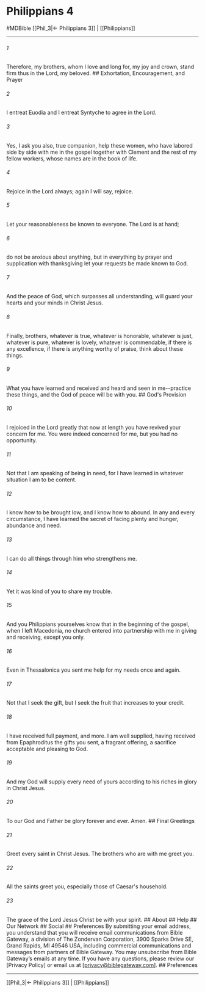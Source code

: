 # Philippians 4
#MDBible
[[Phil_3|← Philippians 3]] | [[Philippians]]

***






###### 1 


Therefore, my brothers, whom I love and long for, my joy and crown, stand firm thus in the Lord, my beloved. ## Exhortation, Encouragement, and Prayer 





###### 2 


I entreat Euodia and I entreat Syntyche to agree in the Lord. 





###### 3 


Yes, I ask you also, true companion, help these women, who have labored side by side with me in the gospel together with Clement and the rest of my fellow workers, whose names are in the book of life. 





###### 4 


Rejoice in the Lord always; again I will say, rejoice. 





###### 5 


Let your reasonableness be known to everyone. The Lord is at hand; 





###### 6 


do not be anxious about anything, but in everything by prayer and supplication with thanksgiving let your requests be made known to God. 





###### 7 


And the peace of God, which surpasses all understanding, will guard your hearts and your minds in Christ Jesus. 





###### 8 


Finally, brothers, whatever is true, whatever is honorable, whatever is just, whatever is pure, whatever is lovely, whatever is commendable, if there is any excellence, if there is anything worthy of praise, think about these things. 





###### 9 


What you have learned and received and heard and seen in me--practice these things, and the God of peace will be with you. ## God's Provision 





###### 10 


I rejoiced in the Lord greatly that now at length you have revived your concern for me. You were indeed concerned for me, but you had no opportunity. 





###### 11 


Not that I am speaking of being in need, for I have learned in whatever situation I am to be content. 





###### 12 


I know how to be brought low, and I know how to abound. In any and every circumstance, I have learned the secret of facing plenty and hunger, abundance and need. 





###### 13 


I can do all things through him who strengthens me. 





###### 14 


Yet it was kind of you to share my trouble. 





###### 15 


And you Philippians yourselves know that in the beginning of the gospel, when I left Macedonia, no church entered into partnership with me in giving and receiving, except you only. 





###### 16 


Even in Thessalonica you sent me help for my needs once and again. 





###### 17 


Not that I seek the gift, but I seek the fruit that increases to your credit. 





###### 18 


I have received full payment, and more. I am well supplied, having received from Epaphroditus the gifts you sent, a fragrant offering, a sacrifice acceptable and pleasing to God. 





###### 19 


And my God will supply every need of yours according to his riches in glory in Christ Jesus. 





###### 20 


To our God and Father be glory forever and ever. Amen. ## Final Greetings 





###### 21 


Greet every saint in Christ Jesus. The brothers who are with me greet you. 





###### 22 


All the saints greet you, especially those of Caesar's household. 





###### 23 


The grace of the Lord Jesus Christ be with your spirit. ## About ## Help ## Our Network ## Social ## Preferences By submitting your email address, you understand that you will receive email communications from Bible Gateway, a division of The Zondervan Corporation, 3900 Sparks Drive SE, Grand Rapids, MI 49546 USA, including commercial communications and messages from partners of Bible Gateway. You may unsubscribe from Bible Gateway&rsquo;s emails at any time. If you have any questions, please review our [Privacy Policy] or email us at [privacy@biblegateway.com]. ## Preferences

***

[[Phil_3|← Philippians 3]] | [[Philippians]]
